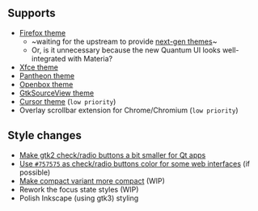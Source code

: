## Supports

- [Firefox theme](../../issues/78)
  - ~waiting for the upstream to provide [next-gen themes](https://blog.mozilla.org/addons/2017/02/24/improving-themes-in-firefox/)~
  - Or, is it unnecessary because the new Quantum UI looks well-integrated with Materia?
- [Xfce theme](../../issues/60)
- [Pantheon theme](../../issues/69)
- [Openbox theme](../../issues/254)
- [GtkSourceView theme](../../issues/150)
- [Cursor theme](../../issues/156) (`low priority`)
- Overlay scrollbar extension for Chrome/Chromium (`low priority`)

## Style changes

- [Make gtk2 check/radio buttons a bit smaller for Qt apps](../../issues/106)
- [Use `#757575` as check/radio buttons color for some web interfaces](../../issues/123) (if possible)
- [Make compact variant more compact](../../issues/79) (WIP)
- Rework the focus state styles (WIP)
- Polish Inkscape (using gtk3) styling
